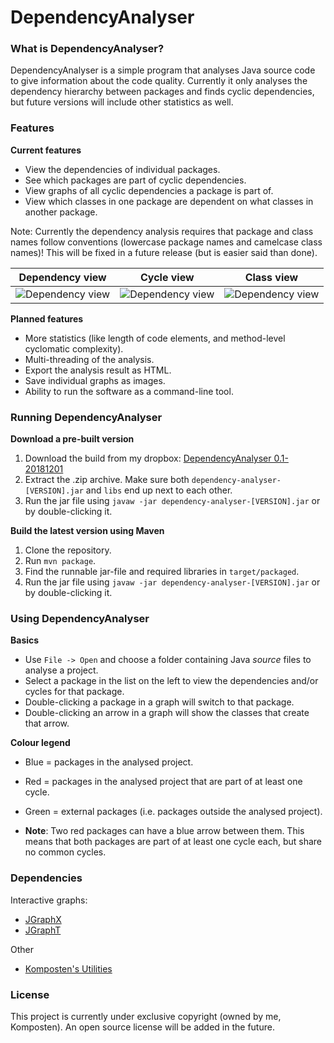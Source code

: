 # DependencyAnalyser
### What is DependencyAnalyser?
DependencyAnalyser is a simple program that analyses Java source code to give information about the code quality.
Currently it only analyses the dependency hierarchy between packages and finds cyclic dependencies, but
future versions will include other statistics as well.

### Features
**Current features**
- View the dependencies of individual packages.
- See which packages are part of cyclic dependencies.
- View graphs of all cyclic dependencies a package is part of.
- View which classes in one package are dependent on what classes in another package.

Note: Currently the dependency analysis requires that package and class names follow conventions (lowercase package names and camelcase class names)! This will be fixed in a future release (but is easier said than done).

 Dependency view |Cycle view |Class view 
--- | --- | ---
![Dependency view](../assets/screenshots/dependency_view.png?raw=true)|![Dependency view](../assets/screenshots/cycle_view.png?raw=true)|![Dependency view](../assets/screenshots/class_view.png?raw=true)

**Planned features**
- More statistics (like length of code elements, and method-level cyclomatic complexity).
- Multi-threading of the analysis.
- Export the analysis result as HTML.
- Save individual graphs as images.
- Ability to run the software as a command-line tool.

### Running DependencyAnalyser
**Download a pre-built version**
1) Download the build from my dropbox: [DependencyAnalyser 0.1-20181201](https://www.dropbox.com/s/a0xaqhmlah7ikil/dependency-analyser-0.1-20181201.zip?dl=0)
2) Extract the .zip archive. Make sure both `dependency-analyser-[VERSION].jar` and `libs` end up next to each other.
4) Run the jar file using `javaw -jar dependency-analyser-[VERSION].jar` or by double-clicking it.

**Build the latest version using Maven**
1) Clone the repository.
2) Run `mvn package`.
3) Find the runnable jar-file and required libraries in `target/packaged`.
4) Run the jar file using `javaw -jar dependency-analyser-[VERSION].jar` or by double-clicking it.

### Using DependencyAnalyser
**Basics**
* Use `File -> Open` and choose a folder containing Java *source* files to analyse a project.
* Select a package in the list on the left to view the dependencies and/or cycles for that package.
* Double-clicking a package in a graph will switch to that package.
* Double-clicking an arrow in a graph will show the classes that create that arrow.

**Colour legend**
* Blue = packages in the analysed project.
* Red = packages in the analysed project that are part of at least one cycle.
* Green = external packages (i.e. packages outside the analysed project).


* **Note**: Two red packages can have a blue arrow between them. This means that both packages are part of at least one cycle each, but share no common cycles.

### Dependencies
Interactive graphs:
* [JGraphX](https://github.com/jgraph/jgraphx)
* [JGraphT](https://github.com/jgrapht/jgrapht)

Other
* [Komposten's Utilities](https://github.com/Komposten/Utilities)

### License
This project is currently under exclusive copyright (owned by me, Komposten).
An open source license will be added in the future.
